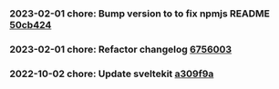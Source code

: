 
### 2023-02-01 chore: Bump version to to fix npmjs README [50cb424]()

### 2023-02-01 chore: Refactor changelog [6756003]()

### 2022-10-02 chore: Update sveltekit [a309f9a]()




